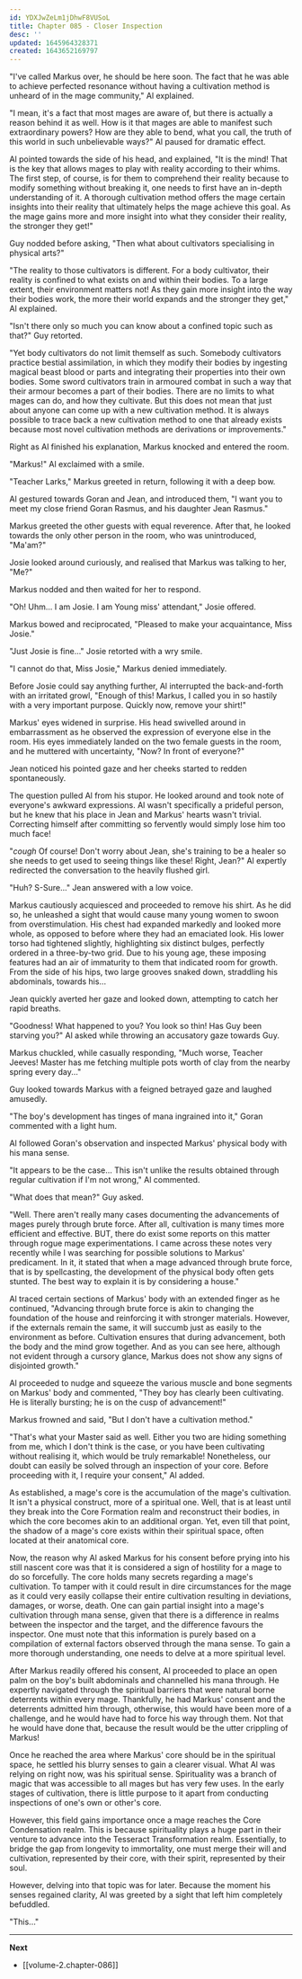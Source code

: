 ```yaml
---
id: YDXJwZeLm1jDhwF8VUSoL
title: Chapter 085 - Closer Inspection
desc: ''
updated: 1645964328371
created: 1643652169797
---
```


"I've called Markus over, he should be here soon. The fact that he was able to achieve perfected resonance without having a cultivation method is unheard of in the mage community," Al explained.

"I mean, it's a fact that most mages are aware of, but there is actually a reason behind it as well. How is it that mages are able to manifest such extraordinary powers? How are they able to bend, what you call, the truth of this world in such unbelievable ways?" Al paused for dramatic effect.

Al pointed towards the side of his head, and explained, "It is the mind! That is the key that allows mages to play with reality according to their whims. The first step, of course, is for them to comprehend their reality because to modify something without breaking it, one needs to first have an in-depth understanding of it. A thorough cultivation method offers the mage certain insights into their reality that ultimately helps the mage achieve this goal. As the mage gains more and more insight into what they consider their reality, the stronger they get!"

Guy nodded before asking, "Then what about cultivators specialising in physical arts?"

"The reality to those cultivators is different. For a body cultivator, their reality is confined to what exists on and within their bodies. To a large extent, their environment matters not! As they gain more insight into the way their bodies work, the more their world expands and the stronger they get," Al explained.

"Isn't there only so much you can know about a confined topic such as that?" Guy retorted.

"Yet body cultivators do not limit themself as such. Somebody cultivators practice bestial assimilation, in which they modify their bodies by ingesting magical beast blood or parts and integrating their properties into their own bodies. Some sword cultivators train in armoured combat in such a way that their armour becomes a part of their bodies. There are no limits to what mages can do, and how they cultivate. But this does not mean that just about anyone can come up with a new cultivation method. It is always possible to trace back a new cultivation method to one that already exists because most novel cultivation methods are derivations or improvements."

Right as Al finished his explanation, Markus knocked and entered the room.

"Markus!" Al exclaimed with a smile.

"Teacher Larks," Markus greeted in return, following it with a deep bow.

Al gestured towards Goran and Jean, and introduced them, "I want you to meet my close friend Goran Rasmus, and his daughter Jean Rasmus."

Markus greeted the other guests with equal reverence. After that, he looked towards the only other person in the room, who was unintroduced, "Ma'am?"

Josie looked around curiously, and realised that Markus was talking to her, "Me?"

Markus nodded and then waited for her to respond.

"Oh! Uhm... I am Josie. I am Young miss' attendant," Josie offered.

Markus bowed and reciprocated, "Pleased to make your acquaintance, Miss Josie."

"Just Josie is fine..." Josie retorted with a wry smile.

"I cannot do that, Miss Josie," Markus denied immediately.

Before Josie could say anything further, Al interrupted the back-and-forth with an irritated growl, "Enough of this! Markus, I called you in so hastily with a very important purpose. Quickly now, remove your shirt!"

Markus' eyes widened in surprise. His head swivelled around in embarrassment as he observed the expression of everyone else in the room. His eyes immediately landed on the two female guests in the room, and he muttered with uncertainty, "Now? In front of everyone?"

Jean noticed his pointed gaze and her cheeks started to redden spontaneously.

The question pulled Al from his stupor. He looked around and took note of everyone's awkward expressions. Al wasn't specifically a prideful person, but he knew that his place in Jean and Markus' hearts wasn't trivial. Correcting himself after committing so fervently would simply lose him too much face!

"*cough* Of course! Don't worry about Jean, she's training to be a healer so she needs to get used to seeing things like these! Right, Jean?" Al expertly redirected the conversation to the heavily flushed girl.

"Huh? S-Sure..." Jean answered with a low voice.

Markus cautiously acquiesced and proceeded to remove his shirt. As he did so, he unleashed a sight that would cause many young women to swoon from overstimulation. His chest had expanded markedly and looked more whole, as opposed to before where they had an emaciated look. His lower torso had tightened slightly, highlighting six distinct bulges, perfectly ordered in a three-by-two grid. Due to his young age, these imposing features had an air of immaturity to them that indicated room for growth. From the side of his hips, two large grooves snaked down, straddling his abdominals, towards his...

Jean quickly averted her gaze and looked down, attempting to catch her rapid breaths.

"Goodness! What happened to you? You look so thin! Has Guy been starving you?" Al asked while throwing an accusatory gaze towards Guy.

Markus chuckled, while casually responding, "Much worse, Teacher Jeeves! Master has me fetching multiple pots worth of clay from the nearby spring every day..."

Guy looked towards Markus with a feigned betrayed gaze and laughed amusedly.

"The boy's development has tinges of mana ingrained into it," Goran commented with a light hum.

Al followed Goran's observation and inspected Markus' physical body with his mana sense.

"It appears to be the case... This isn't unlike the results obtained through regular cultivation if I'm not wrong," Al commented.

"What does that mean?" Guy asked.

"Well. There aren't really many cases documenting the advancements of mages purely through brute force. After all, cultivation is many times more efficient and effective. BUT, there do exist some reports on this matter through rogue mage experimentations. I came across these notes very recently while I was searching for possible solutions to Markus' predicament. In it, it stated that when a mage advanced through brute force, that is by spellcasting, the development of the physical body often gets stunted. The best way to explain it is by considering a house."

Al traced certain sections of Markus' body with an extended finger as he continued, "Advancing through brute force is akin to changing the foundation of the house and reinforcing it with stronger materials. However, if the externals remain the same, it will succumb just as easily to the environment as before. Cultivation ensures that during advancement, both the body and the mind grow together. And as you can see here, although not evident through a cursory glance, Markus does not show any signs of disjointed growth."

Al proceeded to nudge and squeeze the various muscle and bone segments on Markus' body and commented, "They boy has clearly been cultivating. He is literally bursting; he is on the cusp of advancement!"

Markus frowned and said, "But I don't have a cultivation method."

"That's what your Master said as well. Either you two are hiding something from me, which I don't think is the case, or you have been cultivating without realising it, which would be truly remarkable! Nonetheless, our doubt can easily be solved through an inspection of your core. Before proceeding with it, I require your consent," Al added.

As established, a mage's core is the accumulation of the mage's cultivation. It isn't a physical construct, more of a spiritual one. Well, that is at least until they break into the Core Formation realm and reconstruct their bodies, in which the core becomes akin to an additional organ. Yet, even till that point, the shadow of a mage's core exists within their spiritual space, often located at their anatomical core.

Now, the reason why Al asked Markus for his consent before prying into his still nascent core was that it is considered a sign of hostility for a mage to do so forcefully. The core holds many secrets regarding a mage's cultivation. To tamper with it could result in dire circumstances for the mage as it could very easily collapse their entire cultivation resulting in deviations, damages, or worse, death. One can gain partial insight into a mage's cultivation through mana sense, given that there is a difference in realms between the inspector and the target, and the difference favours the inspector. One must note that this information is purely based on a compilation of external factors observed through the mana sense. To gain a more thorough understanding, one needs to delve at a more spiritual level.

After Markus readily offered his consent, Al proceeded to place an open palm on the boy's built abdominals and channelled his mana through. He expertly navigated through the spiritual barriers that were natural borne deterrents within every mage. Thankfully, he had Markus' consent and the deterrents admitted him through, otherwise, this would have been more of a challenge, and he would have had to force his way through them. Not that he would have done that, because the result would be the utter crippling of Markus!

Once he reached the area where Markus' core should be in the spiritual space, he settled his blurry senses to gain a clearer visual. What Al was relying on right now, was his spiritual sense. Spirituality was a branch of magic that was accessible to all mages but has very few uses. In the early stages of cultivation, there is little purpose to it apart from conducting inspections of one's own or other's core.

However, this field gains importance once a mage reaches the Core Condensation realm. This is because spirituality plays a huge part in their venture to advance into the Tesseract Transformation realm. Essentially, to bridge the gap from longevity to immortality, one must merge their will and cultivation, represented by their core, with their spirit, represented by their soul.

However, delving into that topic was for later. Because the moment his senses regained clarity, Al was greeted by a sight that left him completely befuddled.

"This..."

____

**Next**
* [[volume-2.chapter-086]]
